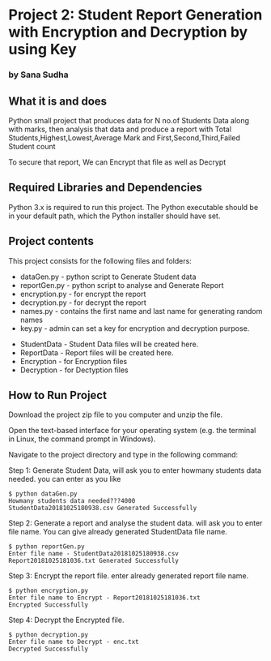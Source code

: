 # Project 2: Student Report Generation with Encryption and Decryption by using Key
### by  Sana Sudha

## What it is and does

Python small project that produces data for N no.of Students Data along with marks, then analysis that data and produce a report with Total Students,Highest,Lowest,Average Mark and First,Second,Third,Failed Student count

To secure that report, We can Encrypt that file as well as Decrypt

## Required Libraries and Dependencies

Python 3.x is required to run this project. The Python executable should be in
your default path, which the Python installer should have set.

## Project contents

This project consists for the following files and folders:

* dataGen.py - python script to Generate Student data
* reportGen.py - python script to analyse and Generate Report
* encryption.py - for encrypt the report
* decryption.py - for decrypt the report
* names.py - contains the first name and last name for generating random names
* key.py - admin can set a key for encryption and decryption purpose.


- StudentData - Student Data files will be created here.
- ReportData - Report files will be created here.
- Encryption - for Encryption files
- Decryption - for Dectyption files

## How to Run Project

Download the project zip file to you computer and unzip the file.

Open the text-based interface for your operating system (e.g. the terminal in Linux, the command prompt in Windows).

Navigate to the project directory and type in the following command:

Step 1: Generate Student Data, will ask you to enter howmany students data needed. you can enter as you like
```
$ python dataGen.py
Howmany students data needed???4000
StudentData20181025180938.csv Generated Successfully
```

Step 2: Generate a report and analyse the student data. will ask you to enter file name. You can give already generated StudentData file name.
```
$ python reportGen.py
Enter file name - StudentData20181025180938.csv
Report20181025181036.txt Generated Successfully
```

Step 3: Encrypt the report file. enter already generated report file name.

```
$ python encryption.py
Enter file name to Encrypt - Report20181025181036.txt
Encrypted Successfully
```

Step 4: Decrypt the Encrypted file.

```
$ python decryption.py
Enter file name to Decrypt - enc.txt
Decrypted Successfully
```
